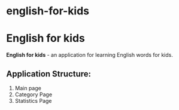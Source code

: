 # english-for-kids
 
# English for kids

**English for kids** - an application for learning English words for kids.

## Application Structure:
1. Main page
2. Category Page
3. Statistics Page
